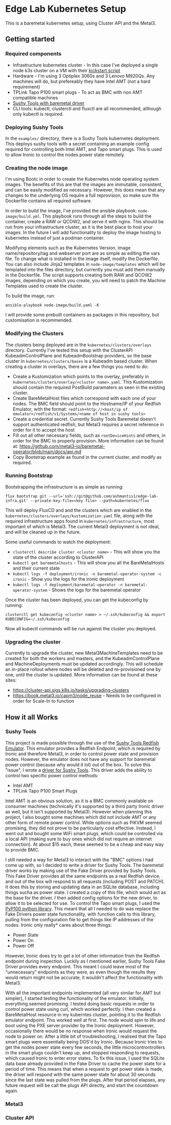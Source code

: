 # Edge Lab Kubernetes Setup

This is a baremetal kubernetes setup, using Cluster API and the Metal3.

## Getting started 

### Required components
- Infrastructure kubernetes cluster - In this case I've deployed a single node k3s cluster on a VM with their [kickstart script](https://docs.k3s.io/quick-start)
- Hardware - I'm using 3 Optiplex 3060s and 3 Lenovo M920Qs. Any machines will do, but prefereably they have Intel AMT (not a hard requirement)
- TPLink Tapo P100 smart plugs - To act as BMC with non AMT compatible machines
- [Sushy Tools with baremetal driver](https://github.com/ashmantis1/sushy-tools-baremetal)
- CLI tools: kubectl, clusterctl and fluxctl are all recommended, although only kubectl is required. 

### Deploying Sushy Tools
In the `examples/` directory, there is a Sushy Tools kubernetes deployment. This deploys sushy tools with a secret containing an example config required for controlling both Intel AMT, and Tapo smart plugs. This is used to allow Ironic to control the nodes power state remotely.

### Creating the node image
I'm using Bootc in order to create the Kubernetes node operating system images. The benefits of this are that the images are immutable, consistent, and can be easily modified as necessary. However, this does mean that any changes to the underlying OS require a full reprovision, so make sure the Dockerfile contains all required software.

In order to build the image, I've provided the ansible playbook: `node-image/build.yml`. This playbook runs through all the steps to build the container, create a RAW or QCOW2, and serve it with nginx. This should be run from your infrastructure cluster, as it is the best place to host your images. In the future I will add functionality to deploy the image hosting to kubernetes instead of just a podman container.

Modifying elements such as the Kubernetes Version, image name/repository/tag and webserver port are as simple as editing the vars file. To change what is installed in the image itself, modify the Dockerfile. You can also include Jinja2 templates in `node-image/templates` which will be templated into the files directory, but currently you must add them manually in the Dockerfile. The script supports creating both RAW and QCOW2 images, depending on which you create, you will need to patch the Machine Templates used to create the cluster.

To build the image, run: 

`ansible-playbook node-image/build.yaml -K`

I will provide some prebuilt containers as packages in this repository, but customisation is recommended.

### Modifying the Clusters
The clusters being deployed are in the `kubernetes/clusters/overlays` directory. Currently I've tested this setup with the ClusterAPI KubeadmControlPlane and KubeadmBootstrap providers, so the base cluster in `kubernetes/clusters/bases` is a Kubeadm based cluster.
When creating a cluster in overlays, there are a few things you need to do: 
- Create a Kustomization which points to the overlay, preferably in `kubernetes/clusters/overlay/<cluster name>.yaml`. This Kustomization should contain the required PostBuild paramaters as seen in the existing cluster.
- Create BareMetalHost files which correspond with each one of your nodes. The BMC field should point to the Hostname/IP of your Redfish Emulator, with the format: `redfish+http://<host/ip of emulator>/redfish/v1/Systems/<name of host in sushy tools>`
- Create a credential secret. Currently Sushy Tools Baremetal doesn't support authenticated redfish, but Metal3 requires a secret reference in order for it to accept the host
- Fill out all other necessary fields, such as `rootDeviceHints` and others, in order for the BMC to properly provision. More information can be found at: https://github.com/metal3-io/baremetal-operator/blob/main/docs/api.md
- Copy Bootstrap example as found in the current cluster, and modify as required.

### Running Bootstrap
Bootstrapping the infrastructure is as simple as running: 

`flux bootstrap git --url='ssh://git@github.com/ashmantis1/edge-lab-infra.git' --private-key-file=<key file> --path=kubernetes/flux`

This will deploy FluxCD and and the clusters which are enabled in the `kubernetes/clusters/overlays/kustomization.yaml` file, along with the required infrastructure apps found in `kubernetes/infrastructure`, most important of which is Metal3. The current Metal3 deployment is not ideal, and will be cleaned up in the future.

Some useful commands to watch the deployment: 

- `clusterctl describe cluster <cluster name>` - This will show you the state of the cluster according to ClusterAPI
- `kubectl get baremetalhosts` - This will show you all the BareMetalHosts and their current state
- `kubectl logs -f deployment/ironic -n baremetal-operator-system -c ironic` - Show you the logs for the ironic deployment
- `kubectl logs -f deployment/baremetal-operator -n baremetal-operator-system` - Shows the logs for the baremetal operator

Once the cluster has been deployed, you can get the kubeconfig by running: 

`clusterctl get kubeconfig <cluster name> > ~/.ssh/kubeconfig && export KUBECONFIG=~/.ssh/kubeconfig`

Now all kubectl commands will be run against the cluster you deployed.

### Upgrading the cluster 
Currently to upgrade the cluster, new Metal3MachineTemplates need to be created for both the workers and masters, and the KubeadmControlPlane and MachineDeployments must be updated accordingly. This will schedule an in-place rollout where nodes will be deleted and re-provisioned one by one, until the cluster is updated.
More information can be found at these sites:
- https://cluster-api.sigs.k8s.io/tasks/upgrading-clusters
- https://book.metal3.io/capm3/node_reuse - Needs to be configured in order for Scale-In to function
  
## How it all Works

### Sushy Tools 
This project is  made possible through the use of the [Sushy Tools Redfish Emulator](https://docs.openstack.org/sushy/latest/). This emulator provides a Redfish Endpoint, which is required by Ironic and therefore Metal3, in order to control power state and provision nodes. However, the emulator does not have any support for baremetal power control (because why would it lol) out of the box. To solve this "issue", I wrote a [driver for Sushy Tools](https://github.com/ashmantis1/sushy-tools-baremetal). This driver adds the ability to control two specific power control methods: 

- Intel AMT
- TPLink Tapo P100 Smart Plugs

Intel AMT is an obvious solution, as it is a BMC commonly available on consumer machines (technically it's supported by a third party Ironic driver as well, but it isn't supported by Metal3). However when planning this project, I also bought some machines which did not include AMT or any other form of remote power control. While options such as PiKVM seemed promising, they did not prove to be particularly cost effective. Instead, I went out and bought some WiFi smart plugs, which could be controlled via a local API (making sure to buy ones which did not require an internet connection). At about $15 each, these seemed to be a cheap and easy way to provide BMC. 

I still needed a way for Metal3 to interact with the "BMC" options I had come up with, so I decided to write a driver for Sushy Tools. The baremetal driver works by making use of the Fake Driver provided by Sushy Tools. This Fake Driver provides all the same endpoints as a real Redfish device, and out of the box will respond to all requests (including POST and PATCH). It does this by storing and updating data in an SQLite database, including things sucha as power state. I created a copy of this file, which would act as the base for the driver. I then added config options for the new driver, to allow it to be selected for use. To control the Tapo smart plugs, I used the [PyP100 python library](https://github.com/fishbigger/TapoP100/blob/main/PyP100/PyP100.py). This meant that all I needed to do was replace the Fake Drivers power state functionality, with function calls to this library, pulling from the configuration file to get things like IP addresses of the nodes. Ironic only really* cares about three things: 

- Power State
- Power On
- Power Off

However, Ironic does try to get a lot of other information from the Redfish endpoint during inspection. Luckily as I mentioned earlier, Sushy Tools Fake Driver provides every endpoint. This meant I could leave most of the "unnecessary" endpoints as they were, as even though the results they would return might not be accurate, it wouldn't affect the functionality with Metal3.

With all the important endpoints implemented (all very similar for AMT but simpler), I started testing the functionality of the emulator. Initially, everything seemed promising. I tested doing basic requests in order to control power state using curl, which worked perfectly. I then created a BareMetalHost resource in my kuberntes cluster, pointing it to the Redfish emulator endpoint. This worked well at first. The node would spin to life and boot using the PXE server provider by the Ironic deployment. However, occasionally there would be no response when Ironic would request the node to power on. After a little bit of troubleshooting, I realised that the Tapo smart plugs were essentially being DOS'd by Ironic. Because Ironic tries to get the nodes power state every few seconds, the little microcontrontrollers in the smart plugs couldn't keep up, and stopped responding to requests, which caused Ironic to enter error states. To fix this issue, I used the SQLite data base already provided in the Fake Driver to cache the power state for a period of time. This means that when a request to get power state is made, the driver will respond with the same power state for about 30 seconds since the last state was pulled from the plugs. After that period elapses, any future request will be call the plugs API directly, and start the countdown again. 
### Metal3 

### Cluster API 

